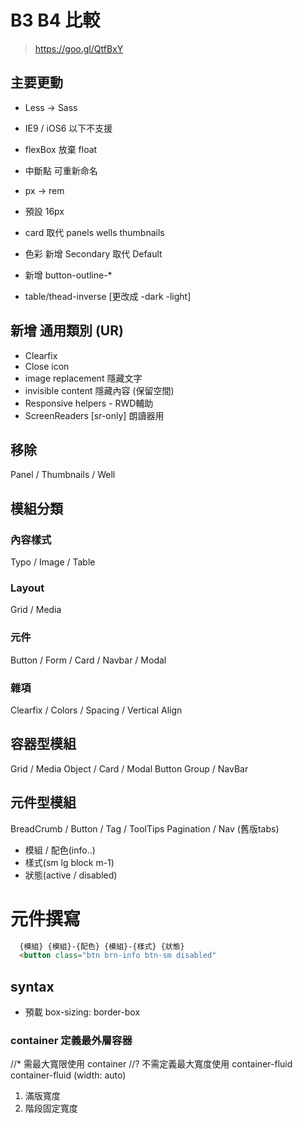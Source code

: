 # B3 B4 比較
> https://goo.gl/QtfBxY

## 主要更動
* Less -> Sass
* IE9 / iOS6 以下不支援
* flexBox 放棄 float
* 中斷點 可重新命名
* px -> rem
* 預設 16px
* card 取代 panels wells thumbnails

* 色彩 新增 Secondary 取代 Default
* 新增 button-outline-*
* table/thead-inverse [更改成 -dark -light] 

## 新增 通用類別 (UR)
* Clearfix
* Close icon
* image replacement 隱藏文字
* invisible content 隱藏內容 (保留空間)
* Responsive helpers - RWD輔助
* ScreenReaders  [sr-only] 朗讀器用

## 移除
Panel / Thumbnails / Well

## 模組分類
### 內容樣式
Typo / Image / Table
### Layout
Grid / Media
### 元件
Button / Form / Card / Navbar / Modal
### 雜項
Clearfix / Colors / Spacing / Vertical Align

## 容器型模組
Grid / Media Object / Card / Modal
Button Group / NavBar

## 元件型模組
BreadCrumb / Button / Tag / ToolTips
Pagination / Nav (舊版tabs)
* 模組 / 配色(info..)
* 樣式(sm lg block m-1)
* 狀態(active / disabled) 

# 元件撰寫
```html
  {模組} {模組}-{配色} {模組}-{樣式} {狀態}
  <button class="btn brn-info btn-sm disabled"
```

## syntax
* 預載 box-sizing: border-box

### container 定義最外層容器
//* 需最大寬限使用 container
//? 不需定義最大寬度使用 container-fluid
container-fluid (width: auto)
1. 滿版寬度
2. 階段固定寬度